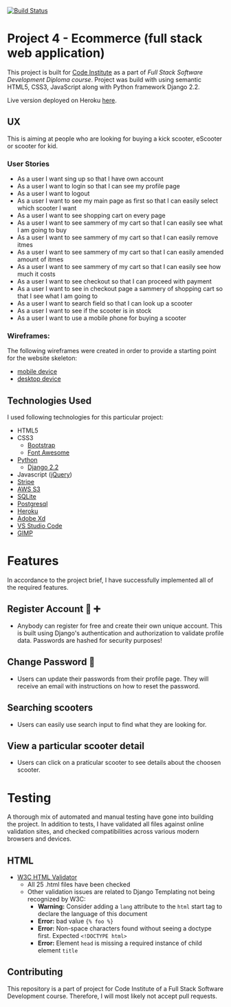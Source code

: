 [![Build Status](https://travis-ci.org/Tomas-Kaiser/Code-Institute-Milestone-4-Full-Stack-App-Ecommerce.svg?branch=master)](https://travis-ci.org/Tomas-Kaiser/Code-Institute-Milestone-4-Full-Stack-App-Ecommerce)

# Project 4 - Ecommerce (full stack web application)
This project is built for [Code Institute](https://codeinstitute.net/) as a part of _Full Stack Software Development Diploma course_. Project was build with using semantic HTML5, CSS3, JavaScript along with Python framework Django 2.2.

Live version deployed on Heroku [here](https://django-ecommerce-milestone.herokuapp.com/).

## UX
This is aiming at people who are looking for buying a kick scooter, eScooter or scooter for kid.

### User Stories

* As a user I want sing up so that I have own account
* As a user I want to login so that I can see my profile page
* As a user I want to logout 
* As a user I want to see my main page as first so that I can easily select which scooter I want
* As a user I want to see shopping cart on every page
* As a user I want to see sammery of my cart so that I can easily see what I am going to buy
* As a user I want to see sammery of my cart so that I can easily remove itmes
* As a user I want to see sammery of my cart so that I can easily amended amount of itmes
* As a user I want to see sammery of my cart so that I can easily see how much it costs
* As a user I want to see checkout so that I can proceed with payment
* As a user I want to see in checkout page a sammery of shopping cart so that I see what I am going to 
* As a user I want to search field so that I can look up a scooter
* As a user I want to see if the scooter is in stock
* As a user I want to use a mobile phone for buying a scooter

### Wireframes:  
The following wireframes were created in order to provide a starting point for the website skeleton:

* [mobile device](wireframes/E-commerce-mobile)
* [desktop device](wireframes/E-commerce-desktop)


## Technologies Used
I used following technologies for this particular project:
* HTML5
* CSS3
   * [Bootstrap](https://getbootstrap.com/)
   * [Font Awesome](https://fontawesome.com/)
* [Python](https://www.python.org/)
   * [Django 2.2](https://docs.djangoproject.com/en/2.2/releases/2.2/)
* Javascript ([jQuery](https://jquery.com/))
* [Stripe](https://stripe.com/)
* [AWS S3](https://aws.amazon.com/s3/)
* [SQLite](https://www.sqlite.org/index.html)
* [Postgresql](https://www.postgresql.org/)
* [Heroku](https://heroku.com/)
* [Adobe Xd](https://www.adobe.com/cz/products/xd.html)
* [VS Studio Code](https://visualstudio.microsoft.com/cs/?rr=https%3A%2F%2Fwww.google.ie%2F)
* [GIMP](https://www.gimp.org/)

# Features
In accordance to the project brief, I have successfully implemented all of the required features.

## Register Account 👤 ➕
   * Anybody can register for free and create their own unique account. This is built using Django's authentication   and authorization to validate profile data. Passwords are hashed for security purposes!

## Change Password 🔐
   * Users can update their passwords from their profile page. They will receive an email with instructions on how    to reset the password.

## Searching scooters
   * Users can easily use search input to find what they are looking for.

## View a particular scooter detail
   * Users can click on a praticular scooter to see details about the choosen scooter.


# Testing 
A thorough mix of automated and manual testing have gone into building the project. In addition to tests, I have validated all files against online validation sites, and checked compatibilities across various modern browsers and devices.

## HTML
* [W3C HTML Validator](https://validator.w3.org/)
   * All 25 .html files have been checked
   * Other validation issues are related to Django Templating not being recognized by W3C:
      * **Warning:** Consider adding a `lang` attribute to the `html` start tag to declare the language of this document
      * **Error:** bad value `{% foo %}`
      * **Error:** Non-space characters found without seeing a doctype first. Expected `<!DOCTYPE html>`
      * **Error:** Element `head` is missing a required instance of child element `title`

## Contributing
This repository is a part of project for Code Institute of a Full Stack Software Development course. Therefore, I will most likely not accept pull requests.